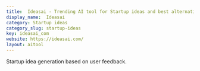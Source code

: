 ```yaml
---
title:  Ideasai - Trending AI tool for Startup ideas and best alternatives
display_name:  Ideasai
category: Startup ideas
category_slug: startup-ideas
key: ideasai_com
website: https://ideasai.com/
layout: aitool
---
```


Startup idea generation based on user feedback.
